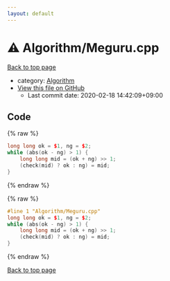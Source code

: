 ```yaml
---
layout: default
---
```


<!-- mathjax config similar to math.stackexchange -->
<script type="text/javascript" async
  src="https://cdnjs.cloudflare.com/ajax/libs/mathjax/2.7.5/MathJax.js?config=TeX-MML-AM_CHTML">
</script>
<script type="text/x-mathjax-config">
  MathJax.Hub.Config({
    TeX: { equationNumbers: { autoNumber: "AMS" }},
    tex2jax: {
      inlineMath: [ ['$','$'] ],
      processEscapes: true
    },
    "HTML-CSS": { matchFontHeight: false },
    displayAlign: "left",
    displayIndent: "2em"
  });
</script>

<script type="text/javascript" src="https://cdnjs.cloudflare.com/ajax/libs/jquery/3.4.1/jquery.min.js"></script>
<script src="https://cdn.jsdelivr.net/npm/jquery-balloon-js@1.1.2/jquery.balloon.min.js" integrity="sha256-ZEYs9VrgAeNuPvs15E39OsyOJaIkXEEt10fzxJ20+2I=" crossorigin="anonymous"></script>
<script type="text/javascript" src="../../assets/js/copy-button.js"></script>
<link rel="stylesheet" href="../../assets/css/copy-button.css" />


# :warning: Algorithm/Meguru.cpp

<a href="../../index.html">Back to top page</a>

* category: <a href="../../index.html#4afa80e77a07f7488ce4d1bdd8c4977a">Algorithm</a>
* <a href="{{ site.github.repository_url }}/blob/master/Algorithm/Meguru.cpp">View this file on GitHub</a>
    - Last commit date: 2020-02-18 14:42:09+09:00




## Code

<a id="unbundled"></a>
{% raw %}
```cpp
long long ok = $1, ng = $2;
while (abs(ok - ng) > 1) {
    long long mid = (ok + ng) >> 1;
    (check(mid) ? ok : ng) = mid;
}

```
{% endraw %}

<a id="bundled"></a>
{% raw %}
```cpp
#line 1 "Algorithm/Meguru.cpp"
long long ok = $1, ng = $2;
while (abs(ok - ng) > 1) {
    long long mid = (ok + ng) >> 1;
    (check(mid) ? ok : ng) = mid;
}

```
{% endraw %}

<a href="../../index.html">Back to top page</a>

